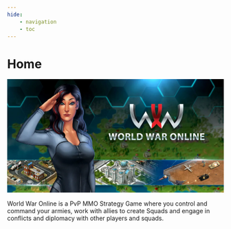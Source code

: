 ```yaml
---
hide:
    - navigation
    - toc
---
```


# Home

![Logo](assets/images/header_welcome.webp "World War Online")

World War Online is a PvP MMO Strategy Game where you control and command your armies, work with
allies to create Squads and engage in conflicts and diplomacy with other players and squads.
